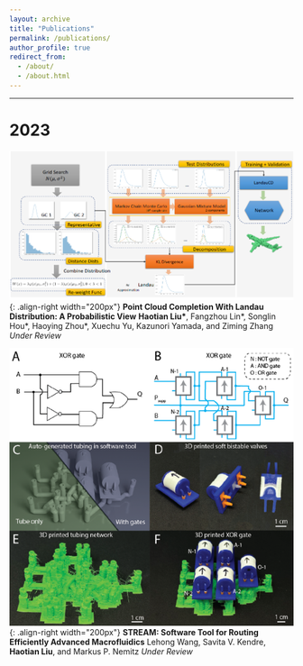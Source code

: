 ```yaml
---
layout: archive
title: "Publications"
permalink: /publications/
author_profile: true
redirect_from: 
  - /about/
  - /about.html
---
```


---
# 2023
![](images/LandauCD_ICLR.png){: .align-right width="200px"} 
**Point Cloud Completion With Landau Distribution: A Probabilistic View** 
**Haotian Liu\***, Fangzhou Lin\*, Songlin Hou\*, Haoying Zhou\*, Xuechu Yu, Kazunori Yamada, and Ziming Zhang
*Under Review*

![](images/STREAM_ICRA.png){: .align-right width="200px"}
**STREAM: Software Tool for Routing Efficiently Advanced Macrofluidics**
Lehong Wang, Savita V. Kendre, **Haotian Liu**, and Markus P. Nemitz
*Under Review*
